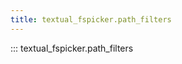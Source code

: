 ```yaml
---
title: textual_fspicker.path_filters
---
```


::: textual_fspicker.path_filters

[//]: # (path_filters.md ends here)
